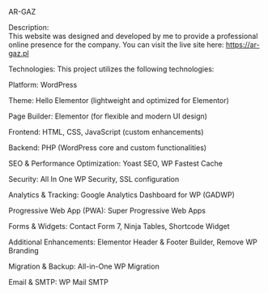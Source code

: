 AR-GAZ

Description:  
This website was designed and developed by me to provide a professional online presence for the company. You can visit the live site here: https://ar-gaz.pl

Technologies: 
This project utilizes the following technologies:

Platform: WordPress

Theme: Hello Elementor (lightweight and optimized for Elementor)

Page Builder: Elementor (for flexible and modern UI design)

Frontend: HTML, CSS, JavaScript (custom enhancements)

Backend: PHP (WordPress core and custom functionalities)

SEO & Performance Optimization: Yoast SEO, WP Fastest Cache

Security: All In One WP Security, SSL configuration

Analytics & Tracking: Google Analytics Dashboard for WP (GADWP)

Progressive Web App (PWA): Super Progressive Web Apps

Forms & Widgets: Contact Form 7, Ninja Tables, Shortcode Widget

Additional Enhancements: Elementor Header & Footer Builder, Remove WP Branding

Migration & Backup: All-in-One WP Migration

Email & SMTP: WP Mail SMTP

